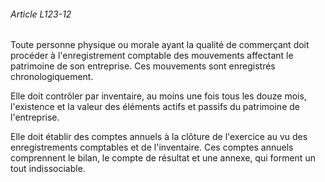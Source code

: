 ###### Article L123-12

Toute personne physique ou morale ayant la qualité de commerçant doit procéder à l'enregistrement comptable des mouvements affectant le patrimoine de son entreprise. Ces mouvements sont enregistrés chronologiquement.

Elle doit contrôler par inventaire, au moins une fois tous les douze mois, l'existence et la valeur des éléments actifs et passifs du patrimoine de l'entreprise.

Elle doit établir des comptes annuels à la clôture de l'exercice au vu des enregistrements comptables et de l'inventaire. Ces comptes annuels comprennent le bilan, le compte de résultat et une annexe, qui forment un tout indissociable.

